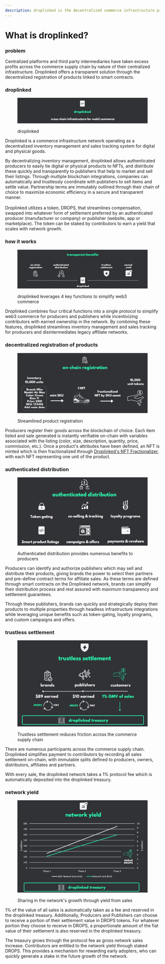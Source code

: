 ```yaml
---
description: droplinked is the decentralized commerce infrastructure protocol
---
```


# What is droplinked?

### problem

Centralized platforms and third party intermediaries have taken excess profits across the commerce supply chain by nature of their centralized infrastructure. Droplinked offers a transparent solution through the decentralized registration of products linked to smart contracts.&#x20;

### droplinked

<figure><img src=".gitbook/assets/droplinked title slide (2).jpg" alt=""><figcaption><p>droplinked </p></figcaption></figure>

Droplinked is a commerce infrastructure network operating as a decentralized inventory management and sales tracking system for digital and physical goods.&#x20;

By decentralizing inventory management, droplinked allows authenticated producers to easily tie digital or physical products to NFTs, and distribute these quickly and transparently to publishers that help to market and sell their listings. Through multiple blockchain integrations, companies can automatically and trustlessly coordinate with publishers to sell items and settle value. Partnership terms are immutably outlined through their chain of choice to maximize economic efficiency in a secure and transparent manner.\
\
Droplinked utilizes a token, DROPS, that streamlines compensation, swapped into whatever form of settlement preferred by an authenticated producer (manufacturer or company) or publisher (website, app or marketplace). The token can be staked by contributors to earn a yield that scales with network growth.

### how it works

<figure><img src=".gitbook/assets/droplinked benefits (1).jpg" alt=""><figcaption><p>droplinked leverages 4 key functions to simplify web3 commerce</p></figcaption></figure>

Droplinked combines four critical functions into a single protocol to simplify web3 commerce for producers and publishers while incentivizing contributors with earned ownership in the network. By combining these features, droplinked streamlines inventory management and sales tracking for producers and disintermediates legacy affiliate networks.

### decentralized registration of products

<figure><img src=".gitbook/assets/droplinked onchain registration slide (2).jpg" alt=""><figcaption><p>Streamlined product registration</p></figcaption></figure>

Producers register their goods across the blockchain of choice. Each item listed and sale generated is instantly verifiable on-chain with variables associated with the listing (color, size, description, quantity, price, commission, etc.). Once a product's attributes have been defined, an NFT is minted which is then fractionalized through [Droplinked's NFT Fractionalizer](https://fractionalizer.droplinked.com), with each NFT representing one unit of the product.

### authenticated distribution

<figure><img src=".gitbook/assets/authenticated distribution.jpg" alt=""><figcaption><p>Authenticated distribution provides numerous benefits to producers</p></figcaption></figure>

Producers can identify and authorize publishers which may sell and distribute their products, giving brands the power to select their partners and pre-define contract terms for affiliate sales. As these terms are defined through smart contracts on the Droplinked network, brands can simplify their distribution process and rest assured with maximum transparency and settlement guarantees.&#x20;

Through these publishers, brands can quickly and strategically deploy their products to multiple properties through headless infrastructure integrations while leveraging unique benefits such as token-gating, loyalty programs, and custom campaigns and offers.

### trustless settlement

<figure><img src=".gitbook/assets/trustless settlement.jpg" alt=""><figcaption><p>Trustless settlement reduces friction across the commerce supply chain</p></figcaption></figure>

There are numerous participants across the commerce supply chain. Droplinked simplifies payment to contributors by recording all sales settlement on-chain, with immutable splits defined to producers, owners, distributors, affiliates and partners.

With every sale, the droplinked network takes a 1% protocol fee which is automatically deposited into the droplinked treasury.

### network yield

<figure><img src=".gitbook/assets/network yield.jpg" alt=""><figcaption><p>Sharing in the network's growth through yield from sales</p></figcaption></figure>

1% of the value of all sales is automatically taken as a fee and reserved in the droplinked treasury. Additionally, Producers and Publishers can choose to receive a portion of their settlement value in DROPS tokens. For whatever portion they choose to receive in DROPS, a proportionate amount of the fiat value of their settlement is also reserved in the droplinked treasury.

The treasury grows through the protocol fee as gross network sales increase. Contributors are entitled to the network yield through staked DROPS. This provides a mechanism for rewarding early adopters, who can quickly generate a stake in the future growth of the network.

